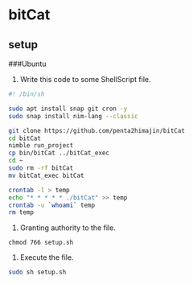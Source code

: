 # bitCat
## setup
###Ubuntu

1. Write this code to some ShellScript file.
```sh:setup.sh
#! /bin/sh

sudo apt install snap git cron -y
sudo snap install nim-lang --classic

git clone https://github.com/penta2himajin/bitCat
cd bitCat
nimble run_project
cp bin/bitCat ../bitCat_exec
cd ~
sudo rm -rf bitCat
mv bitCat_exec bitCat

crontab -l > temp
echo "* * * * * ./bitCat" >> temp
crontab -u `whoami` temp
rm temp
```

1. Granting authority to the file.
```
chmod 766 setup.sh
```

1. Execute the file.
```sh
sudo sh setup.sh
```
